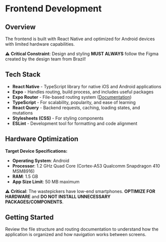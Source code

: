 # Frontend Development

## Overview

The frontend is built with React Native and optimized for Android devices with limited hardware capabilities.

⚠️ **Critical Constraint**: Design and styling **MUST ALWAYS** follow the Figma created by the design team from Brazil!

## Tech Stack

- **React Native** - TypeScript library for native iOS and Android applications
- **Expo** - Handles routing, build process, and includes useful packages
- **Expo Router** - File-based routing system ([Documentation](https://docs.expo.dev/router/introduction/))
- **TypeScript** - For scalability, popularity, and ease of learning
- **React Query** - Backend requests, caching, loading states, and mutations
- **Stylesheets (CSS)** - For styling components
- **ESLint** - Development tool for formatting and code alignment

## Hardware Optimization

**Target Device Specifications:**
- **Operating System**: Android
- **Processor**: 1.2 GHz Quad Core (Cortex-A53 Qualcomm Snapdragon 410 MSM8916)
- **RAM**: 1.5 GB
- **App Size Limit**: 50 MB maximum

⚠️ **Critical**: The wastepickers have low-end smartphones. **OPTIMIZE FOR HARDWARE** and **DO NOT INSTALL UNNECESSARY PACKAGES/COMPONENTS**.

## Getting Started

Review the file structure and routing documentation to understand how the application is organized and how navigation works between screens.